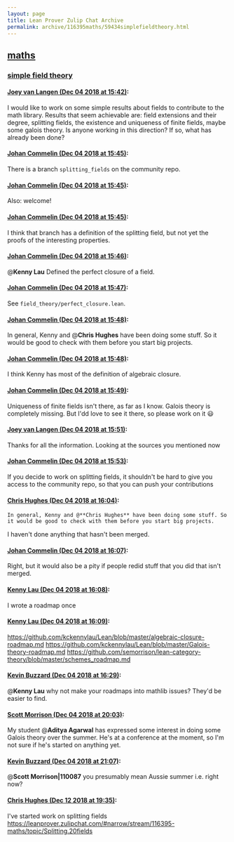 ```yaml
---
layout: page
title: Lean Prover Zulip Chat Archive 
permalink: archive/116395maths/59434simplefieldtheory.html
---
```


## [maths](index.html)
### [simple field theory](59434simplefieldtheory.html)

#### [Joey van Langen (Dec 04 2018 at 15:42)](https://leanprover.zulipchat.com/#narrow/stream/116395-maths/topic/simple%20field%20theory/near/150851783):
I would like to work on some simple results about fields to contribute to the math library. Results that seem achievable are: field extensions and their degree, splitting fields, the existence and uniqueness of finite fields, maybe some galois theory. Is anyone working in this direction? If so, what has already been done?

#### [Johan Commelin (Dec 04 2018 at 15:45)](https://leanprover.zulipchat.com/#narrow/stream/116395-maths/topic/simple%20field%20theory/near/150852014):
There is a branch `splitting_fields` on the community repo.

#### [Johan Commelin (Dec 04 2018 at 15:45)](https://leanprover.zulipchat.com/#narrow/stream/116395-maths/topic/simple%20field%20theory/near/150852027):
Also: welcome!

#### [Johan Commelin (Dec 04 2018 at 15:45)](https://leanprover.zulipchat.com/#narrow/stream/116395-maths/topic/simple%20field%20theory/near/150852057):
I think that branch has a definition of the splitting field, but not yet the proofs of the interesting properties.

#### [Johan Commelin (Dec 04 2018 at 15:46)](https://leanprover.zulipchat.com/#narrow/stream/116395-maths/topic/simple%20field%20theory/near/150852105):
@**Kenny Lau** Defined the perfect closure of a field.

#### [Johan Commelin (Dec 04 2018 at 15:47)](https://leanprover.zulipchat.com/#narrow/stream/116395-maths/topic/simple%20field%20theory/near/150852152):
See `field_theory/perfect_closure.lean`.

#### [Johan Commelin (Dec 04 2018 at 15:48)](https://leanprover.zulipchat.com/#narrow/stream/116395-maths/topic/simple%20field%20theory/near/150852231):
In general, Kenny and @**Chris Hughes** have been doing some stuff. So it would be good to check with them before you start big projects.

#### [Johan Commelin (Dec 04 2018 at 15:48)](https://leanprover.zulipchat.com/#narrow/stream/116395-maths/topic/simple%20field%20theory/near/150852242):
I think Kenny has most of the definition of algebraic closure.

#### [Johan Commelin (Dec 04 2018 at 15:49)](https://leanprover.zulipchat.com/#narrow/stream/116395-maths/topic/simple%20field%20theory/near/150852280):
Uniqueness of finite fields isn't there, as far as I know. Galois theory is completely missing. But I'dd love to see it there, so please work on it :smiley:

#### [Joey van Langen (Dec 04 2018 at 15:51)](https://leanprover.zulipchat.com/#narrow/stream/116395-maths/topic/simple%20field%20theory/near/150852444):
Thanks for all the information. Looking at the sources you mentioned now

#### [Johan Commelin (Dec 04 2018 at 15:53)](https://leanprover.zulipchat.com/#narrow/stream/116395-maths/topic/simple%20field%20theory/near/150852528):
If you decide to work on splitting fields, it shouldn't be hard to give you access to the community repo, so that you can push your contributions

#### [Chris Hughes (Dec 04 2018 at 16:04)](https://leanprover.zulipchat.com/#narrow/stream/116395-maths/topic/simple%20field%20theory/near/150853364):
```quote
In general, Kenny and @**Chris Hughes** have been doing some stuff. So it would be good to check with them before you start big projects.
```
 I haven't done anything that hasn't been merged.

#### [Johan Commelin (Dec 04 2018 at 16:07)](https://leanprover.zulipchat.com/#narrow/stream/116395-maths/topic/simple%20field%20theory/near/150853530):
Right, but it would also be a pity if people redid stuff that you did that isn't merged.

#### [Kenny Lau (Dec 04 2018 at 16:08)](https://leanprover.zulipchat.com/#narrow/stream/116395-maths/topic/simple%20field%20theory/near/150853615):
I wrote a roadmap once

#### [Kenny Lau (Dec 04 2018 at 16:09)](https://leanprover.zulipchat.com/#narrow/stream/116395-maths/topic/simple%20field%20theory/near/150853674):
https://github.com/kckennylau/Lean/blob/master/algebraic-closure-roadmap.md
https://github.com/kckennylau/Lean/blob/master/Galois-theory-roadmap.md
https://github.com/semorrison/lean-category-theory/blob/master/schemes_roadmap.md

#### [Kevin Buzzard (Dec 04 2018 at 16:29)](https://leanprover.zulipchat.com/#narrow/stream/116395-maths/topic/simple%20field%20theory/near/150854972):
@**Kenny Lau** why not make your roadmaps into mathlib issues? They'd be easier to find.

#### [Scott Morrison (Dec 04 2018 at 20:03)](https://leanprover.zulipchat.com/#narrow/stream/116395-maths/topic/simple%20field%20theory/near/150869896):
My student @**Aditya Agarwal** has expressed some interest in doing some Galois theory over the summer. He's at a conference at the moment, so I'm not sure if he's started on anything yet.

#### [Kevin Buzzard (Dec 04 2018 at 21:07)](https://leanprover.zulipchat.com/#narrow/stream/116395-maths/topic/simple%20field%20theory/near/150875160):
@**Scott Morrison|110087** you presumably mean Aussie summer i.e. right now?

#### [Chris Hughes (Dec 12 2018 at 19:35)](https://leanprover.zulipchat.com/#narrow/stream/116395-maths/topic/simple%20field%20theory/near/151553124):
I've started work on splitting fields https://leanprover.zulipchat.com/#narrow/stream/116395-maths/topic/Splitting.20fields


